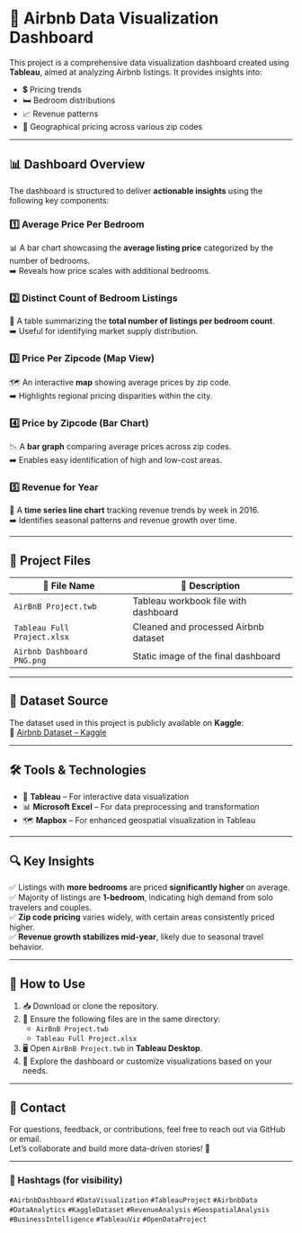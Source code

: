 # 🏡 Airbnb Data Visualization Dashboard

This project is a comprehensive data visualization dashboard created using **Tableau**, aimed at analyzing Airbnb listings. It provides insights into:

- 💲 Pricing trends  
- 🛏️ Bedroom distributions  
- 📈 Revenue patterns  
- 📍 Geographical pricing across various zip codes  

---

## 📊 Dashboard Overview

The dashboard is structured to deliver **actionable insights** using the following key components:

### 1️⃣ Average Price Per Bedroom  
📊 A bar chart showcasing the **average listing price** categorized by the number of bedrooms.  
➡️ Reveals how price scales with additional bedrooms.

### 2️⃣ Distinct Count of Bedroom Listings  
🧾 A table summarizing the **total number of listings per bedroom count**.  
➡️ Useful for identifying market supply distribution.

### 3️⃣ Price Per Zipcode (Map View)  
🗺️ An interactive **map** showing average prices by zip code.  
➡️ Highlights regional pricing disparities within the city.

### 4️⃣ Price by Zipcode (Bar Chart)  
📉 A **bar graph** comparing average prices across zip codes.  
➡️ Enables easy identification of high and low-cost areas.

### 5️⃣ Revenue for Year  
📆 A **time series line chart** tracking revenue trends by week in 2016.  
➡️ Identifies seasonal patterns and revenue growth over time.

---

## 📂 Project Files

| 📄 File Name                    | 📝 Description                            |
|-------------------------------|-------------------------------------------|
| `AirBnB Project.twb`          | Tableau workbook file with dashboard      |
| `Tableau Full Project.xlsx`   | Cleaned and processed Airbnb dataset      |
| `Airbnb Dashboard PNG.png`    | Static image of the final dashboard       |

---

## 📁 Dataset Source

The dataset used in this project is publicly available on **Kaggle**:  
🔗 [Airbnb Dataset – Kaggle](https://www.kaggle.com/datasets/karans07/airbnb-dataset)

---

## 🛠️ Tools & Technologies

- 🧩 **Tableau** – For interactive data visualization  
- 📊 **Microsoft Excel** – For data preprocessing and transformation  
- 🗺️ **Mapbox** – For enhanced geospatial visualization in Tableau  

---

## 🔍 Key Insights

✅ Listings with **more bedrooms** are priced **significantly higher** on average.  
✅ Majority of listings are **1-bedroom**, indicating high demand from solo travelers and couples.  
✅ **Zip code pricing** varies widely, with certain areas consistently priced higher.  
✅ **Revenue growth stabilizes mid-year**, likely due to seasonal travel behavior.

---

## 📌 How to Use

1. 📥 Download or clone the repository.  
2. 📂 Ensure the following files are in the same directory:
   - `AirBnB Project.twb`
   - `Tableau Full Project.xlsx`
3. 🖥️ Open `AirBnB Project.twb` in **Tableau Desktop**.
4. 🧭 Explore the dashboard or customize visualizations based on your needs.

---

## 📧 Contact

For questions, feedback, or contributions, feel free to reach out via GitHub or email.  
Let’s collaborate and build more data-driven stories! 🚀

---

### 📌 Hashtags (for visibility)

`#AirbnbDashboard` `#DataVisualization` `#TableauProject` `#AirbnbData`  
`#DataAnalytics` `#KaggleDataset` `#RevenueAnalysis` `#GeospatialAnalysis`  
`#BusinessIntelligence` `#TableauViz` `#OpenDataProject`

